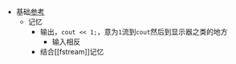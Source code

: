 - 基础[参考](helloworld.cpp)
  - 记忆
    - 输出，`cout << 1;`，意为`1`流到`cout`然后到显示器之类的地方
      - 输入相反
    - 结合[[fstream]]记忆